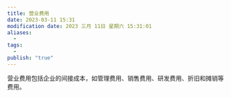 ```yaml
---
title: 营业费用
date: 2023-03-11 15:31
modification date: 2023 三月 11日 星期六 15:31:01
aliases:
  - 
tags:
  - 
publish: "true"
---
```


营业费用包括企业的间接成本，如管理费用、销售费用、研发费用、折旧和摊销等费用。
